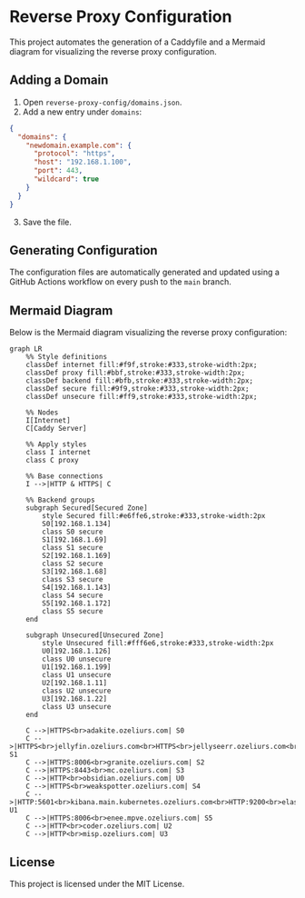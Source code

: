 # Reverse Proxy Configuration

This project automates the generation of a Caddyfile and a Mermaid diagram for visualizing the reverse proxy configuration.

## Adding a Domain

1. Open `reverse-proxy-config/domains.json`.
2. Add a new entry under `domains`:

```json
{
  "domains": {
    "newdomain.example.com": {
      "protocol": "https",
      "host": "192.168.1.100",
      "port": 443,
      "wildcard": true
    }
  }
}
```

3. Save the file.

## Generating Configuration

The configuration files are automatically generated and updated using a GitHub Actions workflow on every push to the `main` branch.

## Mermaid Diagram

Below is the Mermaid diagram visualizing the reverse proxy configuration:

<!-- Mermaid Diagram Start -->
```mermaid
graph LR
    %% Style definitions
    classDef internet fill:#f9f,stroke:#333,stroke-width:2px;
    classDef proxy fill:#bbf,stroke:#333,stroke-width:2px;
    classDef backend fill:#bfb,stroke:#333,stroke-width:2px;
    classDef secure fill:#9f9,stroke:#333,stroke-width:2px;
    classDef unsecure fill:#ff9,stroke:#333,stroke-width:2px;

    %% Nodes
    I[Internet]
    C[Caddy Server]

    %% Apply styles
    class I internet
    class C proxy

    %% Base connections
    I -->|HTTP & HTTPS| C

    %% Backend groups
    subgraph Secured[Secured Zone]
        style Secured fill:#e6ffe6,stroke:#333,stroke-width:2px
        S0[192.168.1.134]
        class S0 secure
        S1[192.168.1.69]
        class S1 secure
        S2[192.168.1.169]
        class S2 secure
        S3[192.168.1.68]
        class S3 secure
        S4[192.168.1.143]
        class S4 secure
        S5[192.168.1.172]
        class S5 secure
    end

    subgraph Unsecured[Unsecured Zone]
        style Unsecured fill:#fff6e6,stroke:#333,stroke-width:2px
        U0[192.168.1.126]
        class U0 unsecure
        U1[192.168.1.199]
        class U1 unsecure
        U2[192.168.1.11]
        class U2 unsecure
        U3[192.168.1.22]
        class U3 unsecure
    end

    C -->|HTTPS<br>adakite.ozeliurs.com| S0
    C -->|HTTPS<br>jellyfin.ozeliurs.com<br>HTTPS<br>jellyseerr.ozeliurs.com<br>HTTPS<br>wizarr.ozeliurs.com<br>HTTPS<br>kavita.ozeliurs.com| S1
    C -->|HTTPS:8006<br>granite.ozeliurs.com| S2
    C -->|HTTPS:8443<br>mc.ozeliurs.com| S3
    C -->|HTTP<br>obsidian.ozeliurs.com| U0
    C -->|HTTPS<br>weakspotter.ozeliurs.com| S4
    C -->|HTTP:5601<br>kibana.main.kubernetes.ozeliurs.com<br>HTTP:9200<br>elastic.main.kubernetes.ozeliurs.com<br>HTTP:8220<br>fleet.main.kubernetes.ozeliurs.com| U1
    C -->|HTTPS:8006<br>enee.mpve.ozeliurs.com| S5
    C -->|HTTP<br>coder.ozeliurs.com| U2
    C -->|HTTP<br>misp.ozeliurs.com| U3
```
<!-- Mermaid Diagram End -->

## License

This project is licensed under the MIT License.
